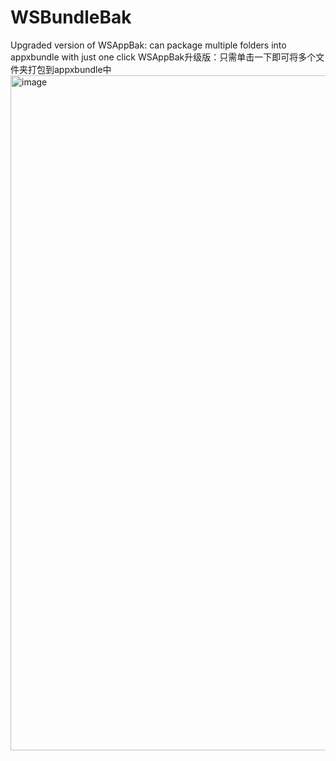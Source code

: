 # WSBundleBak
Upgraded version of WSAppBak: can package multiple folders into appxbundle with just one click
WSAppBak升级版：只需单击一下即可将多个文件夹打包到appxbundle中
<img width="1920" height="1080" alt="image" src="https://github.com/user-attachments/assets/27e1f95f-d314-4adb-ba42-188e521a63f9" />
